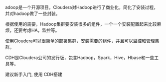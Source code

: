 adoop是一个开源项目，Cloudera对Hadoop进行了商业化，简化了安装过程，并对hadoop做了一些封装。

 

根据使用的需要，Hadoop集群要安装很多的组件，一个一个安装配置起来比较麻烦，还要考虑HA，监控等。

使用Cloudera可以很简单的部署集群，安装需要的组件，并且可以监控和管理集群。

 

CDH是Cloudera公司的发行版，包含Hadoop，Spark，Hive，Hbase和一些工具等。



建议新手入门, 使用 CDH搭建 
